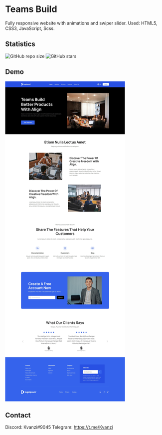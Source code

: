 # Teams Build
Fully responsive website with animations and swiper slider. Used: HTML5, CSS3, JavaScript, Scss.

## Statistics
![GitHub repo size](https://img.shields.io/github/repo-size/Kvanzi/teamsBuild)
![GitHub stars](https://img.shields.io/github/stars/Kvanzi/teamsBuild?style=social)

## Demo

![Kvanzi-portfloio](./website-demo/website-preview.jpg "Demo")

## Contact

Discord: Kvanzi#9045
Telegram: https://t.me/Kvanzi
